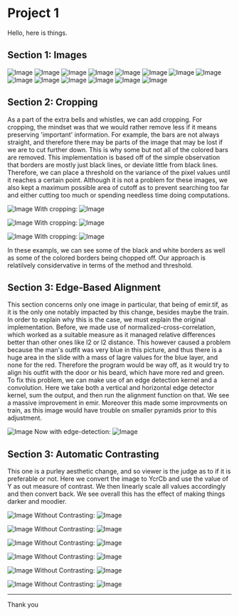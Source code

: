 # Project 1

Hello, here is things.

## Section 1: Images

![Image](./media/outputs/emir_output.jpg)
![Image](./media/outputs/cathedral_output.jpg)
![Image](./media/outputs/church_output.jpg)
![Image](./media/outputs/icon_output.jpg)
![Image](./media/outputs/harvesters_output.jpg)
![Image](./media/outputs/lady_output.jpg)
![Image](./media/outputs/melons_output.jpg)
![Image](./media/outputs/monastery_output.jpg)
![Image](./media/outputs/onion_church_output.jpg)
![Image](./media/outputs/sculpture_output.jpg)
![Image](./media/outputs/self_portrait_output.jpg)
![Image](./media/outputs/three_generations_output.jpg)
![Image](./media/outputs/tobolsk_output.jpg)
![Image](./media/outputs/train_output.jpg)


## Section 2: Cropping

As a part of the extra bells and whistles, we can add cropping. For cropping, the mindset was that we would rather remove less if it means preserving 'important' information. For example, the bars are not always straight, and therefore there may be parts of the image that may be lost if we are to cut further down. This is why some but not all of the colored bars are removed. This implementation is based off of the simple observation that borders are mostly just black lines, or deviate little from black lines. Therefore, we can place a threshold on the variance of the pixel values until it reaches a certain point. Although it is not a problem for these images, we also kept a maximum possible area of cutoff as to prevent searching too far and either cutting too much or spending needless time doing computations.


![Image](./media/crops/cathedral_output.jpg)
With cropping:
![Image](./media/with_crops/cathedral_output.jpg)

![Image](./media/crops/church_output.jpg)
With cropping:
![Image](./media/with_crops/church_output.jpg)

![Image](./media/crops/self_portrait_output.jpg)
With cropping:
![Image](./media/with_crops/self_portrait_output.jpg)

In these exampls, we can see some of the black and white borders as well as some of the colored borders being chopped off. Our approach is relatilvely considervative in terms of the method and threshold.

## Section 3: Edge-Based Alignment

This section concerns only one image in particular, that being of emir.tif, as it is the only one notably impacted by this change, besides maybe the train. In order to explain why this is the case, we must explain the original implementation. Before, we made use of normalized-cross-correlation, which worked as a suitable measure as it managed relative differences better than other ones like l2 or l2 distance. This however caused a problem because the man's outfit was very blue in this picture, and thus there is a huge area in the slide with a mass of lagre values for the blue layer, and none for the red. Therefore the program would be way off, as it would try to align his outfit with the door or his beard, which have more red and green. To fix this problem, we can make use of an edge detection kernel and a convolution. Here we take both a vertical and horizontal edge detector kernel, sum the output, and then run the alignment function on that. We see a massive improvement in emir. Moreover this made some improvments on train, as this image would have trouble on smaller pyramids prior to this adjustment.

![Image](./media/without_edge/emir_output.jpg)
Now with edge-detection:
![Image](./media/with_edge/emir_output.jpg)


## Section 3: Automatic Contrasting

This one is a purley aesthetic change, and so viewer is the judge as to if it is preferable or not. Here we convert the image to YcrCb and use the value of Y as out measure of contrast. We then linearly scale all values accordingly and then convert back. We see overall this has the effect of making things darker and moodier.

![Image](./media/with_lum/melons_output.jpg)
Without Contrasting:
![Image](./media/with_edge/melons_output.jpg)

![Image](./media/with_lum/emir_output.jpg)
Without Contrasting:
![Image](./media/with_edge/emir_output.jpg)

![Image](./media/with_lum/harvesters_output.jpg)
Without Contrasting:
![Image](./media/with_edge/harvesters_output.jpg)

![Image](./media/with_lum/icon_output.jpg)
Without Contrasting:
![Image](./media/with_edge/icon_output.jpg)

![Image](./media/with_lum/lady_output.jpg)
Without Contrasting:
![Image](./media/with_edge/lady_output.jpg)

![Image](./media/with_lum/train_output.jpg)
Without Contrasting:
![Image](./media/with_edge/train_output.jpg)

---

Thank you
